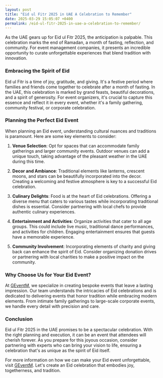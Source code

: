 ```yaml
---
layout: post
title: "Eid ul Fitr 2025 in UAE A Celebration to Remember"
date: 2025-03-29 15:05:07 +0400
permalink: /eid-ul-fitr-2025-in-uae-a-celebration-to-remember/
---
```



As the UAE gears up for Eid ul Fitr 2025, the anticipation is palpable. This celebration marks the end of Ramadan, a month of fasting, reflection, and community. For event management companies, it presents an incredible opportunity to curate unforgettable experiences that blend tradition with innovation.

### Embracing the Spirit of Eid

Eid ul Fitr is a time of joy, gratitude, and giving. It's a festive period where families and friends come together to celebrate after a month of fasting. In the UAE, this celebration is marked by grand feasts, beautiful decorations, and a spirit of generosity. For event organizers, it's crucial to capture this essence and reflect it in every event, whether it's a family gathering, community festival, or corporate celebration.

### Planning the Perfect Eid Event

When planning an Eid event, understanding cultural nuances and traditions is paramount. Here are some key elements to consider:

1. **Venue Selection**: Opt for spaces that can accommodate family gatherings and larger community events. Outdoor venues can add a unique touch, taking advantage of the pleasant weather in the UAE during this time.

2. **Decor and Ambiance**: Traditional elements like lanterns, crescent moons, and stars can be beautifully incorporated into the decor. Creating a welcoming and festive atmosphere is key to a successful Eid celebration.

3. **Culinary Delights**: Food is at the heart of Eid celebrations. Offering a diverse menu that caters to various tastes while incorporating traditional dishes is essential. Consider partnering with local chefs to provide authentic culinary experiences.

4. **Entertainment and Activities**: Organize activities that cater to all age groups. This could include live music, traditional dance performances, and activities for children. Engaging entertainment ensures that guests have a memorable experience.

5. **Community Involvement**: Incorporating elements of charity and giving back can enhance the spirit of Eid. Consider organizing donation drives or partnering with local charities to make a positive impact on the community.

### Why Choose Us for Your Eid Event?

At [GEventM](https://geventm.com/), we specialize in creating bespoke events that leave a lasting impression. Our team understands the intricacies of Eid celebrations and is dedicated to delivering events that honor tradition while embracing modern elements. From intimate family gatherings to large-scale corporate events, we handle every detail with precision and care.

### Conclusion

Eid ul Fitr 2025 in the UAE promises to be a spectacular celebration. With the right planning and execution, it can be an event that attendees will cherish forever. As you prepare for this joyous occasion, consider partnering with experts who can bring your vision to life, ensuring a celebration that's as unique as the spirit of Eid itself.

For more information on how we can make your Eid event unforgettable, visit [GEventM](https://geventm.com/). Let's create an Eid celebration that embodies joy, togetherness, and tradition.